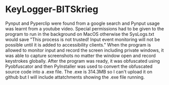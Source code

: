 # KeyLogger-BITSkrieg

Pynput and Pyperclip were found from a google search and Pynput usage was learnt from a youtube video. Special permissions had to be given to the program to run in the background on MacOS otherwise the SysLogs.txt would save "This process is not trusted! Input event monitoring will not be possible until it is added to accessibility clients."
When the program is allowed to monitor input and record the screen including private windows, it was able to capture screenshots no matter the window open and record keystrokes globally.
After the program was ready, it was obfuscated using Pyobfuscator and then PyInstaller was used to convert the obfuscated source code into a .exe file. The .exe is 314.3MB so I can't upload it on github but I will include attatchments showing the .exe file running.
